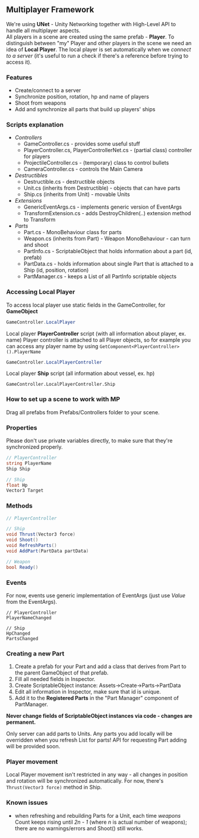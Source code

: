 ## Multiplayer Framework
We're using **UNet** - Unity Networking together with High-Level API to handle all multiplayer aspects.  
All players in a scene are created using the same prefab - **Player**. To distinguish between "my" Player and other players in the scene we need an idea of **Local Player**.
The local player is set automatically when we *connect to a server* (it's useful to run a check if there's a reference before trying to access it).

### Features
* Create/connect to a server
* Synchronize position, rotation, hp and name of players
* Shoot from weapons
* Add and synchronize all parts that build up players' ships

### Scripts explanation
* *Controllers*
  * GameController.cs - provides some useful stuff
  * PlayerController.cs, PlayerControllerNet.cs - (partial class) controller for players
  * ProjectileController.cs - (temporary) class to control bullets
  * CameraController.cs - controls the Main Camera
* *Destructibles*
  * Destructible.cs - destructible objects
  * Unit.cs (inherits from Destructible) - objects that can have parts
  * Ship.cs (inherits from Unit) - movable Units
* *Extensions*
  * GenericEventArgs.cs - implements generic version of EventArgs
  * TransformExtension.cs - adds DestroyChildren(..) extension method to Transform
* *Parts*
  * Part.cs - MonoBehaviour class for parts
  * Weapon.cs (inherits from Part) - Weapon MonoBehaviour - can turn and shoot
  * PartInfo.cs - ScriptableObject that holds information about a part (id, prefab)
  * PartData.cs - holds information about single Part that is attached to a Ship (id, position, rotation)
  * PartManager.cs - keeps a List of all PartInfo scriptable objects

### Accessing Local Player
To access local player use static fields in the GameController, for  **GameObject**
```cs
GameController.LocalPlayer
```
Local player **PlayerController** script (with all information about player, ex. name)
Player controller is attached to all Player objects, so for example you can access any player name by using `GetComponent<PlayerController>().PlayerName`
```cs
GameController.LocalPlayerController
```
Local player **Ship** script (all information about vessel, ex. hp)
```
GameController.LocalPlayerController.Ship
```
### How to set up a scene to work with MP
Drag all prefabs from Prefabs/Controllers folder to your scene.
### Properties
Please don't use private variables directly, to make sure that they're synchronized properly.
```cs
// PlayerController
string PlayerName
Ship Ship

// Ship
float Hp
Vector3 Target
```
### Methods
```cs
// PlayerController

// Ship
void Thrust(Vector3 force)
void Shoot()
void RefreshParts()
void AddPart(PartData partData)

// Weapon
bool Ready()
```
### Events
For now, events use generic implementation of EventArgs (just use *Value* from the EventArgs).
```
// PlayerController
PlayerNameChanged

// Ship
HpChanged
PartsChanged
```
### Creating a new Part
1. Create a prefab for your Part and add a class that derives from Part to the parent GameObject of that prefab.
2. Fill all needed fields in Inspector.
3. Create ScriptableObject instance: Assets->Create->Parts->PartData
4. Edit all information in Inspector, make sure that id is unique.
5. Add it to the **Registered Parts** in the "Part Manager" component of PartManager.

**Never change fields of ScriptableObject instances via code - changes are permanent.**

Only server can add parts to Units. Any parts you add locally will be overridden when you refresh List for parts!
API for requesting Part adding will be provided soon.
### Player movement
Local Player movement isn't restricted in any way - all changes in position and rotation will be synchronized automatically. For now, there's `Thrust(Vector3 force)` method in Ship.
### Known issues
* when refreshing and rebuilding Parts for a Unit, each time *weapons* Count keeps rising until *2n - 1* (where *n* is actual number of weapons); there are no warnings/errors and Shoot() still works.
